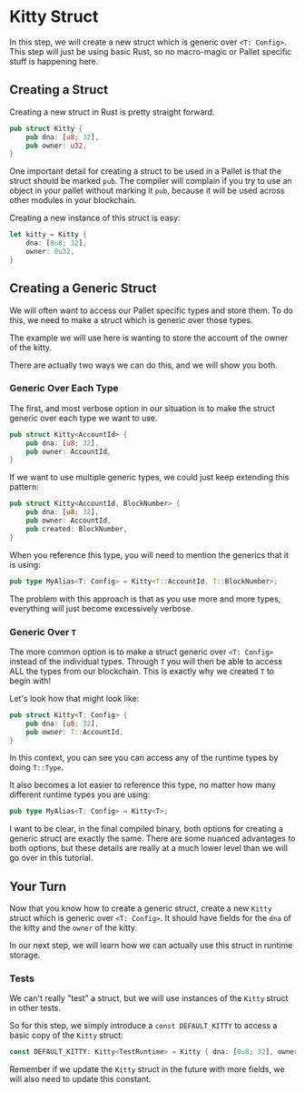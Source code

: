 # Kitty Struct

In this step, we will create a new struct which is generic over `<T: Config>`. This step will just be using basic Rust, so no macro-magic or Pallet specific stuff is happening here.

## Creating a Struct

Creating a new struct in Rust is pretty straight forward.

```rust
pub struct Kitty {
	pub dna: [u8; 32],
	pub owner: u32,
}
```

One important detail for creating a struct to be used in a Pallet is that the struct should be marked `pub`. The compiler will complain if you try to use an object in your pallet without marking it `pub`, because it will be used across other modules in your blockchain.

Creating a new instance of this struct is easy:

```rust
let kitty = Kitty {
	dna: [0u8; 32],
	owner: 0u32,
}
```

## Creating a Generic Struct

We will often want to access our Pallet specific types and store them. To do this, we need to make a struct which is generic over those types.

The example we will use here is wanting to store the account of the owner of the kitty.

There are actually two ways we can do this, and we will show you both.

### Generic Over Each Type

The first, and most verbose option in our situation is to make the struct generic over each type we want to use.

```rust
pub struct Kitty<AccountId> {
	pub dna: [u8; 32],
	pub owner: AccountId,
}
```

If we want to use multiple generic types, we could just keep extending this pattern:

```rust
pub struct Kitty<AccountId, BlockNumber> {
	pub dna: [u8; 32],
	pub owner: AccountId,
	pub created: BlockNumber,
}
```

When you reference this type, you will need to mention the generics that it is using:

```rust
pub type MyAlias<T: Config> = Kitty<T::AccountId, T::BlockNumber>;
```

The problem with this approach is that as you use more and more types, everything will just become excessively verbose.

### Generic Over `T`

The more common option is to make a struct generic over `<T: Config>` instead of the individual types. Through `T` you will then be able to access ALL the types from our blockchain. This is exactly why we created `T` to begin with!

Let's look how that might look like:

```rust
pub struct Kitty<T: Config> {
	pub dna: [u8; 32],
	pub owner: T::AccountId,
}
```

In this context, you can see you can access any of the runtime types by doing `T::Type`.

It also becomes a lot easier to reference this type, no matter how many different runtime types you are using:

```rust
pub type MyAlias<T: Config> = Kitty<T>;
```

I want to be clear, in the final compiled binary, both options for creating a generic struct are exactly the same. There are some nuanced advantages to both options, but these details are really at a much lower level than we will go over in this tutorial.

## Your Turn

Now that you know how to create a generic struct, create a new `Kitty` struct which is generic over `<T: Config>`. It should have fields for the `dna` of the kitty and the `owner` of the kitty.

In our next step, we will learn how we can actually use this struct in runtime storage.

### Tests

We can't really "test" a struct, but we will use instances of the `Kitty` struct in other tests.

So for this step, we simply introduce a `const DEFAULT_KITTY` to access a basic copy of the `Kitty` struct:

```rust
const DEFAULT_KITTY: Kitty<TestRuntime> = Kitty { dna: [0u8; 32], owner: 0 };
```

Remember if we update the `Kitty` struct in the future with more fields, we will also need to update this constant.
